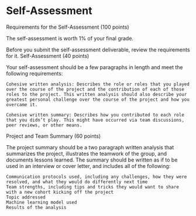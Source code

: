 # Self-Assessment
Requirements for the Self-Assessment (100 points)

The self-assessment is worth 1% of your final grade.

Before you submit the self-assessment deliverable, review the requirements for it.
Self-Assessment (40 points)

Your self-assessment should be a few paragraphs in length and meet the following requirements:

    Cohesive written analysis: Describes the role or roles that you played over the course of the project and the contribution of each of those roles to the project. This written analysis should also describe your greatest personal challenge over the course of the project and how you overcame it.

    Cohesive written summary: Describes how you contributed to each role that you didn’t play. This might have occurred via team discussions, peer reviews, or other means.

Project and Team Summary (60 points)

The project summary should be a two paragraph written analysis that summarizes the project, illustrates the teamwork of the group, and documents lessons learned. The summary should be written as if to be used in an interview or cover letter, and includes all of the following:

    Communication protocols used, including any challenges, how they were resolved, and what they would do differently next time
    Team strengths, including tips and tricks they would want to share with a new cohort kicking off the project
    Topic addressed
    Machine learning model used
    Results of the analysis
